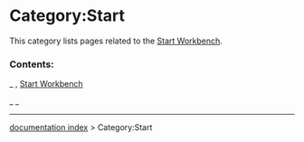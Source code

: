 # Category:Start
This category lists pages related to the [Start Workbench](Start_Workbench.md).

### Contents:

_ , [Start Workbench](Start_Workbench.md)

_ _

---
[documentation index](../README.md) > Category:Start
